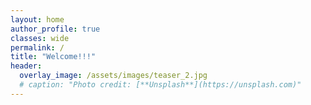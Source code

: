```yaml
---
layout: home
author_profile: true
classes: wide
permalink: /
title: "Welcome!!!"
header:
  overlay_image: /assets/images/teaser_2.jpg
  # caption: "Photo credit: [**Unsplash**](https://unsplash.com)"
---
```



<html lang="en">

</html>